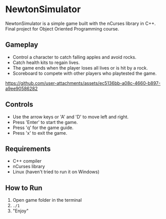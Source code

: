 # NewtonSimulator

NewtonSimulator is a simple game built with the nCurses library in C++. Final project for Object Oriented Programming course.

## Gameplay

- Control a character to catch falling apples and avoid rocks.
- Catch health kits to regain lives.
- The game ends when the player loses all lives or is hit by a rock.
- Scoreboard to compete with other players who playtested the game.

https://github.com/user-attachments/assets/ec5136bb-a08c-4660-b897-a9ee90586282

## Controls

- Use the arrow keys or 'A' and 'D' to move left and right.
- Press 'Enter' to start the game.
- Press 'q' for the game guide.
- Press 'x' to exit the game.

## Requirements

- C++ compiler
- nCurses library
- Linux (haven't tried to run it on Windows)

## How to Run

1. Open game folder in the terminal 
2. `./1`
3. "Enjoy"

